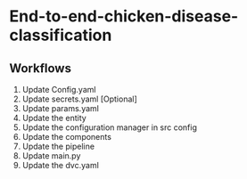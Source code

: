 # End-to-end-chicken-disease-classification

## Workflows

1. Update Config.yaml
2. Update secrets.yaml [Optional]
3. Update params.yaml
4. Update the entity
5. Update the configuration manager in src config
6. Update the components
7. Update the pipeline
8. Update main.py
9. Update the dvc.yaml